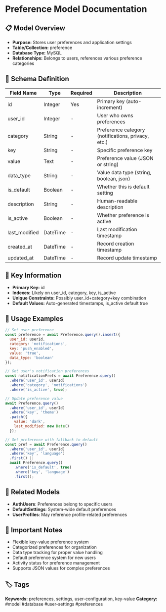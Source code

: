 # Preference Model Documentation

## 📋 Model Overview
- **Purpose:** Stores user preferences and application settings
- **Table/Collection:** preference
- **Database Type:** MySQL
- **Relationships:** Belongs to users, references various preference categories

## 🔧 Schema Definition
| **Field Name** | **Type** | **Required** | **Description** |
|----------------|----------|--------------|------------------|
| id | Integer | Yes | Primary key (auto-increment) |
| user_id | Integer | - | User who owns preferences |
| category | String | - | Preference category (notifications, privacy, etc.) |
| key | String | - | Specific preference key |
| value | Text | - | Preference value (JSON or string) |
| data_type | String | - | Value data type (string, boolean, json) |
| is_default | Boolean | - | Whether this is default setting |
| description | String | - | Human-readable description |
| is_active | Boolean | - | Whether preference is active |
| last_modified | DateTime | - | Last modification timestamp |
| created_at | DateTime | - | Record creation timestamp |
| updated_at | DateTime | - | Record update timestamp |

## 🔑 Key Information
- **Primary Key:** id
- **Indexes:** Likely on user_id, category, key, is_active
- **Unique Constraints:** Possibly user_id+category+key combination
- **Default Values:** Auto-generated timestamps, is_active default true

## 📝 Usage Examples
```javascript
// Set user preference
const preference = await Preference.query().insert({
  user_id: userId,
  category: 'notifications',
  key: 'push_enabled',
  value: 'true',
  data_type: 'boolean'
});

// Get user's notification preferences
const notificationPrefs = await Preference.query()
  .where('user_id', userId)
  .where('category', 'notifications')
  .where('is_active', true);

// Update preference value
await Preference.query()
  .where('user_id', userId)
  .where('key', 'theme')
  .patch({ 
    value: 'dark',
    last_modified: new Date()
  });

// Get preference with fallback to default
const pref = await Preference.query()
  .where('user_id', userId)
  .where('key', 'language')
  .first() || 
  await Preference.query()
    .where('is_default', true)
    .where('key', 'language')
    .first();
```

## 🔗 Related Models
- **AuthUsers**: Preferences belong to specific users
- **DefaultSettings**: System-wide default preferences
- **UserProfiles**: May reference profile-related preferences

## 📌 Important Notes
- Flexible key-value preference system
- Categorized preferences for organization
- Data type tracking for proper value handling
- Default preference system for new users
- Activity status for preference management
- Supports JSON values for complex preferences

## 🏷️ Tags
**Keywords:** preferences, settings, user-configuration, key-value
**Category:** #model #database #user-settings #preferences